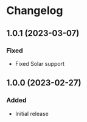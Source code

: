# Changelog

## 1.0.1 (2023-03-07)

### Fixed
 - Fixed Solar support

## 1.0.0 (2023-02-27)

### Added
 - Initial release